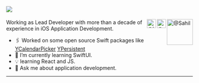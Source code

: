 <a><h1> <img src="https://readme-typing-svg.herokuapp.com?duration=3700&lines=Hi+there+👋;I'm+Sahil+Saini+🤝.;I'm+an+App+Developer+💻.;">
  </a></h1></a> [<img align="right" alt="@Sahil" width="70px" src="https://github.com/SahilSainiYML/SahilSainiYML/assets/111066844/511ee255-9095-4042-a3a8-38c2c48b5784"/>][Sahil's Profile][<img align="right" alt="@gmail" width="24px" src="https://cdn.jsdelivr.net/npm/simple-icons@v3/icons/gmail.svg" />][gmail][<img align="right" alt="@linkedIn" width="24px" src="https://cdn.jsdelivr.net/npm/simple-icons@v3/icons/linkedin.svg" />][linkedin]

<!-- <table>
  <tr>
    <td valign="top"><img src="https://github-readme-stats.vercel.app/api?username=sahilsainiyml&show_icons=true&title_color=ffffff&icon_color=34abeb&text_color=ffffff&bg_color=000000"/></td>
  </tr>
</table>
-->
Working as Lead Developer with more than a decade of experience in iOS Application Development.

- 🖇️ Worked on some open source Swift packages like [YCalendarPicker](https://github.com/yml-org/ycalendarpicker-ios) [YPersistent](https://github.com/yml-org/ypersistence-ios)
- 🌱 I’m currently learning SwiftUI.
- 💡 learning React and JS.
- 💬 Ask me about application development.

---
<!--
**SahilSainiYML/SahilSainiYML** is a ✨ _special_ ✨ repository because its `README.md` (this file) appears on your GitHub profile.

-->

[gmail]: mailto:sahilsaini51@gmail.com
[linkedin]: https://www.linkedin.com/in/sahilsaini51
[Sahil's Profile]: https://github.com/SahilSainiYML/SahilSainiYML/assets/111066844/511ee255-9095-4042-a3a8-38c2c48b5784

